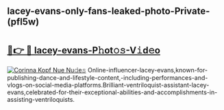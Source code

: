 ## lacey-evans-only-fans​-leaked-photo​-Private-(pfl5w)


# <h2><a href="https://mediaupload.pro?title=lacey-evans&ref=git">🔗👉 🔴 lacey-evans-P𝚑ot𝚘𝚜-V𝚒d𝚎o</a></h2>

[![Corinna Kopf Nue Nu𝚍e𝚜](https://i.imgur.com/0qMVB7G.gif)](https://mediaupload.pro?title=lacey-evans&ref=git)
Online-influencer-lacey-evans,known-for-publishing-dance-and-lifestyle-content,-including-performances-and-vlogs-on-social-media-platforms.Brilliant-ventriloquist-assistant-lacey-evans,celebrated-for-their-exceptional-abilities-and-accomplishments-in-assisting-ventriloquists.  